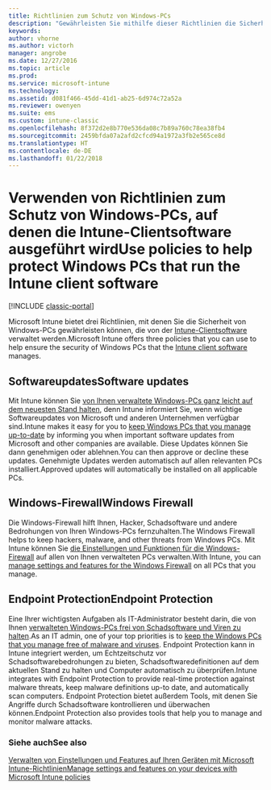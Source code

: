 ```yaml
---
title: Richtlinien zum Schutz von Windows-PCs
description: "Gewährleisten Sie mithilfe dieser Richtlinien die Sicherheit von Windows-PCs, wenn diese mit der Intune-Clientsoftware verwaltet werden."
keywords: 
author: vhorne
ms.author: victorh
manager: angrobe
ms.date: 12/27/2016
ms.topic: article
ms.prod: 
ms.service: microsoft-intune
ms.technology: 
ms.assetid: d081f466-45dd-41d1-ab25-6d974c72a52a
ms.reviewer: owenyen
ms.suite: ems
ms.custom: intune-classic
ms.openlocfilehash: 8f372d2e8b770e536da08c7b89a760c78ea38fb4
ms.sourcegitcommit: 2459bfda07a2afd2cfcd94a1972a3fb2e565ce8d
ms.translationtype: HT
ms.contentlocale: de-DE
ms.lasthandoff: 01/22/2018
---
```

# <a name="use-policies-to-help-protect-windows-pcs-that-run-the-intune-client-software"></a><span data-ttu-id="8a28e-103">Verwenden von Richtlinien zum Schutz von Windows-PCs, auf denen die Intune-Clientsoftware ausgeführt wird</span><span class="sxs-lookup"><span data-stu-id="8a28e-103">Use policies to help protect Windows PCs that run the Intune client software</span></span>

[!INCLUDE [classic-portal](../includes/classic-portal.md)]

<span data-ttu-id="8a28e-104">Microsoft Intune bietet drei Richtlinien, mit denen Sie die Sicherheit von Windows-PCs gewährleisten können, die von der [Intune-Clientsoftware](manage-windows-pcs-with-microsoft-intune.md) verwaltet werden.</span><span class="sxs-lookup"><span data-stu-id="8a28e-104">Microsoft Intune offers three policies that you can use to help ensure the security of Windows PCs that the [Intune client software](manage-windows-pcs-with-microsoft-intune.md) manages.</span></span>


## <a name="software-updates"></a><span data-ttu-id="8a28e-105">Softwareupdates</span><span class="sxs-lookup"><span data-stu-id="8a28e-105">Software updates</span></span>

<span data-ttu-id="8a28e-106">Mit Intune können Sie [von Ihnen verwaltete Windows-PCs ganz leicht auf dem neuesten Stand halten](keep-windows-pcs-up-to-date-with-software-updates-in-microsoft-intune.md), denn Intune informiert Sie, wenn wichtige Softwareupdates von Microsoft und anderen Unternehmen verfügbar sind.</span><span class="sxs-lookup"><span data-stu-id="8a28e-106">Intune makes it easy for you to [keep Windows PCs that you manage up-to-date](keep-windows-pcs-up-to-date-with-software-updates-in-microsoft-intune.md) by informing you when important software updates from Microsoft and other companies are available.</span></span> <span data-ttu-id="8a28e-107">Diese Updates können Sie dann genehmigen oder ablehnen.</span><span class="sxs-lookup"><span data-stu-id="8a28e-107">You can then approve or decline these updates.</span></span> <span data-ttu-id="8a28e-108">Genehmigte Updates werden automatisch auf allen relevanten PCs installiert.</span><span class="sxs-lookup"><span data-stu-id="8a28e-108">Approved updates will automatically be installed on all applicable PCs.</span></span>

## <a name="windows-firewall"></a><span data-ttu-id="8a28e-109">Windows-Firewall</span><span class="sxs-lookup"><span data-stu-id="8a28e-109">Windows Firewall</span></span>

<span data-ttu-id="8a28e-110">Die Windows-Firewall hilft Ihnen, Hacker, Schadsoftware und andere Bedrohungen von Ihren Windows-PCs fernzuhalten.</span><span class="sxs-lookup"><span data-stu-id="8a28e-110">The Windows Firewall helps to keep hackers, malware, and other threats from Windows PCs.</span></span> <span data-ttu-id="8a28e-111">Mit Intune können Sie [die Einstellungen und Funktionen für die Windows-Firewall](help-protect-windows-pcs-using-windows-firewall-policies-in-microsoft-intune.md) auf allen von Ihnen verwalteten PCs verwalten.</span><span class="sxs-lookup"><span data-stu-id="8a28e-111">With Intune, you can [manage settings and features for the Windows Firewall](help-protect-windows-pcs-using-windows-firewall-policies-in-microsoft-intune.md) on all PCs that you manage.</span></span>

## <a name="endpoint-protection"></a><span data-ttu-id="8a28e-112">Endpoint Protection</span><span class="sxs-lookup"><span data-stu-id="8a28e-112">Endpoint Protection</span></span>

<span data-ttu-id="8a28e-113">Eine Ihrer wichtigsten Aufgaben als IT-Administrator besteht darin, die von Ihnen [verwalteten Windows-PCs frei von Schadsoftware und Viren zu halten](help-secure-windows-pcs-with-endpoint-protection-for-microsoft-intune.md).</span><span class="sxs-lookup"><span data-stu-id="8a28e-113">As an IT admin, one of your top priorities is to [keep the Windows PCs that you manage free of malware and viruses](help-secure-windows-pcs-with-endpoint-protection-for-microsoft-intune.md).</span></span> <span data-ttu-id="8a28e-114">Endpoint Protection kann in Intune integriert werden, um Echtzeitschutz vor Schadsoftwarebedrohungen zu bieten, Schadsoftwaredefinitionen auf dem aktuellen Stand zu halten und Computer automatisch zu überprüfen.</span><span class="sxs-lookup"><span data-stu-id="8a28e-114">Intune integrates with Endpoint Protection to provide real-time protection against malware threats, keep malware definitions up-to date, and automatically scan computers.</span></span> <span data-ttu-id="8a28e-115">Endpoint Protection bietet außerdem Tools, mit denen Sie Angriffe durch Schadsoftware kontrollieren und überwachen können.</span><span class="sxs-lookup"><span data-stu-id="8a28e-115">Endpoint Protection also provides tools that help you to manage and monitor malware attacks.</span></span>



### <a name="see-also"></a><span data-ttu-id="8a28e-116">Siehe auch</span><span class="sxs-lookup"><span data-stu-id="8a28e-116">See also</span></span>
[<span data-ttu-id="8a28e-117">Verwalten von Einstellungen und Features auf Ihren Geräten mit Microsoft Intune-Richtlinien</span><span class="sxs-lookup"><span data-stu-id="8a28e-117">Manage settings and features on your devices with Microsoft Intune policies</span></span>](manage-settings-and-features-on-your-devices-with-microsoft-intune-policies.md)
